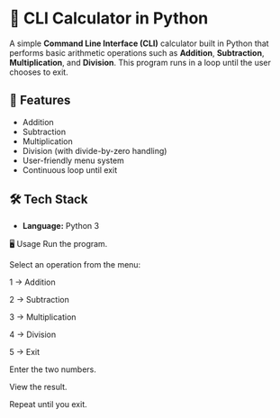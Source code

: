 # 🧮 CLI Calculator in Python

A simple **Command Line Interface (CLI)** calculator built in Python that performs basic arithmetic operations such as **Addition**, **Subtraction**, **Multiplication**, and **Division**. This program runs in a loop until the user chooses to exit.

## 📌 Features
- Addition
- Subtraction
- Multiplication
- Division (with divide-by-zero handling)
- User-friendly menu system
- Continuous loop until exit

## 🛠️ Tech Stack
- **Language:** Python 3

🖥️ Usage
Run the program.

Select an operation from the menu:

1 → Addition

2 → Subtraction

3 → Multiplication

4 → Division

5 → Exit

Enter the two numbers.

View the result.

Repeat until you exit.



